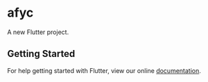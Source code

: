 # afyc

A new Flutter project.

## Getting Started

For help getting started with Flutter, view our online
[documentation](https://flutter.io/).
